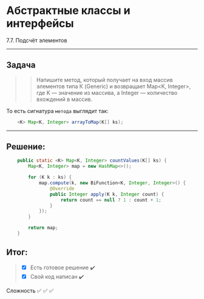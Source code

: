 # Абстрактные классы и интерфейсы 

7.7. Подсчёт элементов

___

Задача
--------

>>Напишите метод, который получает на вход массив элементов типа К (Generic) и возвращает Map<K, Integer>, где K — значение из массива, а Integer — количество вхождений в массив.

То есть сигнатура `метода` выглядит так:

~~~Java
    <K> Map<K, Integer> arrayToMap(K[] ks);
~~~

___
Решение:
--------

~~~Java
    public static <K> Map<K, Integer> countValues(K[] ks) {
        Map<K, Integer> map = new HashMap<>();

        for (K k : ks) {
            map.compute(k, new BiFunction<K, Integer, Integer>() {
                @Override
                public Integer apply(K k, Integer count) {
                    return count == null ? 1 : count + 1;
                }
            });
        }

        return map;
    }
~~~


Итог: 
--------

>- [X] Есть готовое решение :heavy_check_mark:
>- [X] Свой код написан :heavy_check_mark:

Сложность :white_check_mark: :white_check_mark: :white_check_mark:
